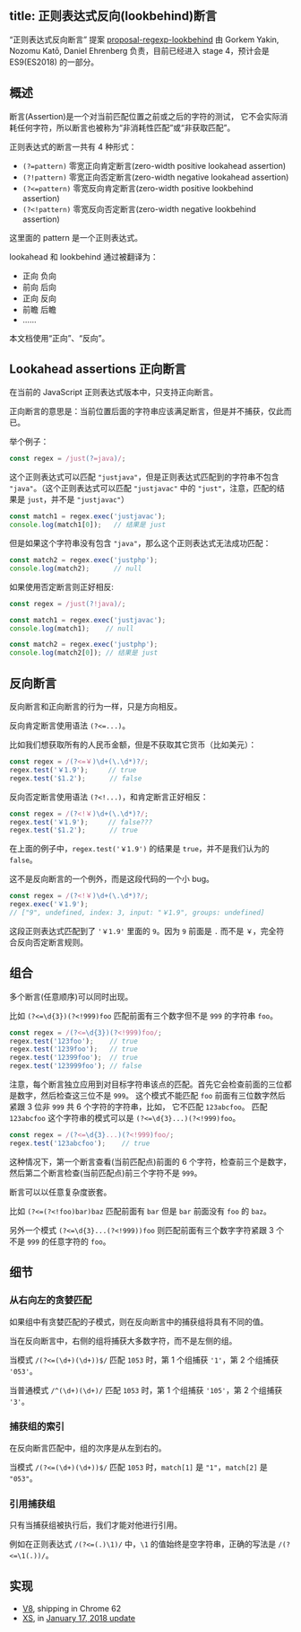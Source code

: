 title: 正则表达式反向(lookbehind)断言
---

“正则表达式反向断言” 提案 [proposal-regexp-lookbehind](https://github.com/tc39/proposal-regexp-lookbehind) 由 Gorkem Yakin, Nozomu Katō, Daniel Ehrenberg 负责，目前已经进入 stage 4，预计会是 ES9(ES2018) 的一部分。

## 概述

断言(Assertion)是一个对当前匹配位置之前或之后的字符的测试， 它不会实际消耗任何字符，所以断言也被称为“非消耗性匹配”或“非获取匹配”。

正则表达式的断言一共有 4 种形式：

- `(?=pattern)` 零宽正向肯定断言(zero-width positive lookahead assertion) 
- `(?!pattern)` 零宽正向否定断言(zero-width negative lookahead assertion) 
- `(?<=pattern)` 零宽反向肯定断言(zero-width positive lookbehind assertion) 
- `(?<!pattern)` 零宽反向否定断言(zero-width negative lookbehind assertion) 

这里面的 pattern 是一个正则表达式。

lookahead 和 lookbehind 通过被翻译为：

- 正向 负向
- 前向 后向
- 正向 反向
- 前瞻 后瞻
- ……

本文档使用“正向”、“反向”。

## Lookahead assertions 正向断言

在当前的 JavaScript 正则表达式版本中，只支持正向断言。

正向断言的意思是：当前位置后面的字符串应该满足断言，但是并不捕获，仅此而已。

举个例子：

```js
const regex = /just(?=java)/;
```

这个正则表达式可以匹配 `"justjava"`，但是正则表达式匹配到的字符串不包含 `"java"`。（这个正则表达式可以匹配 `"justjavac"` 中的 `"just"`，注意，匹配的结果是 `just`，并不是 `"justjavac"`）

```js
const match1 = regex.exec('justjavac');
console.log(match1[0]);   // 结果是 just
```

但是如果这个字符串没有包含 `"java"`，那么这个正则表达式无法成功匹配：

```js
const match2 = regex.exec('justphp');
console.log(match2);      // null
```

如果使用否定断言则正好相反:

```js
const regex = /just(?!java)/;

const match1 = regex.exec('justjavac');
console.log(match1);    // null

const match2 = regex.exec('justphp');
console.log(match2[0]); // 结果是 just
```

## 反向断言

反向断言和正向断言的行为一样，只是方向相反。

反向肯定断言使用语法 `(?<=...)`。

比如我们想获取所有的人民币金额，但是不获取其它货币（比如美元）：

```js
const regex = /(?<=￥)\d+(\.\d*)?/;
regex.test('￥1.9');     // true
regex.test('$1.2');      // false
```

反向否定断言使用语法 `(?<!...)`，和肯定断言正好相反：

```js
const regex = /(?<!￥)\d+(\.\d*)?/;
regex.test('￥1.9');     // false???
regex.test('$1.2');      // true
```

在上面的例子中，`regex.test('￥1.9')` 的结果是 `true`，并不是我们认为的 `false`。

这不是反向断言的一个例外，而是这段代码的一个小 bug。

```js
const regex = /(?<!￥)\d+(\.\d*)?/;
regex.exec('￥1.9');
// ["9", undefined, index: 3, input: "￥1.9", groups: undefined]
```

这段正则表达式匹配到了 `'￥1.9'` 里面的 `9`。因为 `9` 前面是 `.` 而不是 `￥`，完全符合反向否定断言规则。

## 组合

多个断言(任意顺序)可以同时出现。 

比如 `(?<=\d{3})(?<!999)foo` 匹配前面有三个数字但不是 `999` 的字符串 `foo`。

```js
const regex = /(?<=\d{3})(?<!999)foo/;
regex.test('123foo');    // true
regex.test('1239foo');   // true
regex.test('12399foo');  // true
regex.test('123999foo'); // false
```

注意，每个断言独立应用到对目标字符串该点的匹配。首先它会检查前面的三位都是数字，然后检查这三位不是 `999`。 这个模式不能匹配 `foo` 前面有三位数字然后紧跟 3 位非 `999` 共 6 个字符的字符串，比如， 它不匹配 `123abcfoo`。 匹配 `123abcfoo` 这个字符串的模式可以是 `(?<=\d{3}...)(?<!999)foo`。

```js
const regex = /(?<=\d{3}...)(?<!999)foo/;
regex.test('123abcfoo');    // true
```

这种情况下，第一个断言查看(当前匹配点)前面的 6 个字符，检查前三个是数字， 然后第二个断言检查(当前匹配点)前三个字符不是 `999`。

断言可以以任意复杂度嵌套。

比如 `(?<=(?<!foo)bar)baz` 匹配前面有 `bar` 但是 `bar` 前面没有 `foo` 的 `baz`。 

另外一个模式 `(?<=\d{3}...(?<!999))foo` 则匹配前面有三个数字字符紧跟 3 个不是 `999` 的任意字符的 `foo`。

## 细节

### 从右向左的贪婪匹配

如果组中有贪婪匹配的子模式，则在反向断言中的捕获组将具有不同的值。

当在反向断言中，右侧的组将捕获大多数字符，而不是左侧的组。

当模式 `/(?<=(\d+)(\d+))$/` 匹配 `1053` 时，第 1 个组捕获 `'1'`，第 2 个组捕获 `'053'`。

当普通模式 `/^(\d+)(\d+)/` 匹配 `1053` 时，第 1 个组捕获 `'105'`，第 2 个组捕获 `'3'`。

### 捕获组的索引

在反向断言匹配中，组的次序是从左到右的。

当模式 `/(?<=(\d+)(\d+))$/` 匹配 `1053` 时，`match[1]` 是 `"1"`，`match[2]` 是 `"053"`。

### 引用捕获组

只有当捕获组被执行后，我们才能对他进行引用。

例如在正则表达式 `/(?<=(.)\1)/` 中，`\1` 的值始终是空字符串，正确的写法是 `/(?<=\1(.))/`。

## 实现

- [V8](https://bugs.chromium.org/p/v8/issues/detail?id=4545), shipping in Chrome 62
- [XS](https://github.com/Moddable-OpenSource/moddable/blob/public/xs/sources/xsre.c), in [January 17, 2018 update](http://blog.moddable.tech/blog/january-17-2017-big-update-to-moddable-sdk/)